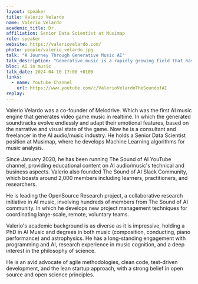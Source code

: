 ```yaml
---
layout: speaker
title: Valerio Velardo
name: Valerio Velardo
academic_title: Dr.
affiliation: Senior Data Scientist at Musimap
role: speaker
website: https://valeriovelardo.com/
photo: people/valerio_velardo.jpg
talk: "A Journey Through Generative Music AI"
talk_description: "Generative music is a rapidly growing field that has garnered attention from researchers, creatives, and the music industry. This talk aims to provide a comprehensive overview of the history and current state of AI-generated music. It will highlight the most iconic systems that have been developed in the space, and delve into the challenges and limitations of generative music. The discussion will also look towards the future prospects of AI in the music industry, and consider how these developments may shape the creation and consumption of music in the coming years."
bloc: AI in music
talk_date: 2024-04-10 17:00 +0100
links:
  - name: Youtube Channel
    url: https://www.youtube.com/c/ValerioVelardoTheSoundofAI
replay: 
---
```


Valerio Velardo was a co-founder of Melodrive. Which was the first AI
music engine that generates video game music in realtime. In which the
generated soundtracks evolve endlessly and adapt their emotional
features, based on the narrative and visual state of the game. Now he is a
consultant and freelancer in the AI audio/music industry. He holds a
Senior Data Scientist position at Musimap, where he develops Machine
Learning algorithms for music analysis.

Since January 2020, he has been running The Sound of AI YouTube channel,
providing educational content on AI audio/music's technical and business
aspects. Valerio also founded The Sound of AI Slack Community, which
boasts around 2,000 members including learners, practitioners, and
researchers.

He is leading the OpenSource Research project, a collaborative research
initiative in AI music, involving hundreds of members from The Sound of
AI community. In which he develops new project management techniques for
coordinating large-scale, remote, voluntary teams.

Valerio's academic background is as diverse as it is impressive, holding
a PhD in AI Music and degrees in both music (composition, conducting,
piano performance) and astrophysics. He has a long-standing engagement
with programming and AI, research experience in music cognition, and a
deep interest in the philosophy of science.

He is an avid advocate of agile methodologies, clean code, test-driven
development, and the lean startup approach, with a strong belief in open
source and open science principles.